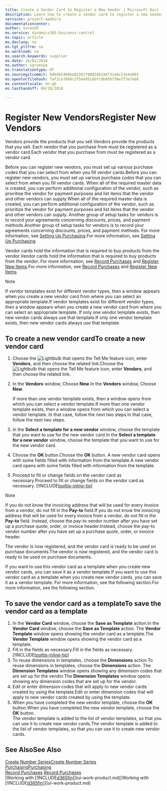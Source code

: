 ```yaml
---
title: Create a Vendor Card to Register a New Vendor | Microsoft Docs
description: Learn how to create a vendor card to register a new vendor or supplier.
services: project-madeira
documentationcenter: 
author: SorenGP
ms.service: dynamics365-business-central
ms.topic: article
ms.devlang: na
ms.tgt_pltfrm: na
ms.workload: na
ms.search.keywords: supplier
ms.date: 10/01/2018
ms.author: sgroespe
ms.translationtype: HT
ms.sourcegitcommit: 9dbd92409ba02281f008246194f3ce0c53e4e001
ms.openlocfilehash: faf2ce7b68c2f54e05c6bfc9b45b736e7f3e7ab8
ms.contentlocale: en-gb
ms.lasthandoff: 09/28/2018

---
```

# <a name="register-new-vendors"></a><span data-ttu-id="d99b7-103">Register New Vendors</span><span class="sxs-lookup"><span data-stu-id="d99b7-103">Register New Vendors</span></span>
<span data-ttu-id="d99b7-104">Vendors provide the products that you sell.</span><span class="sxs-lookup"><span data-stu-id="d99b7-104">Vendors provide the products that you sell.</span></span> <span data-ttu-id="d99b7-105">Each vendor that you purchase from must be registered as a vendor card.</span><span class="sxs-lookup"><span data-stu-id="d99b7-105">Each vendor that you purchase from must be registered as a vendor card.</span></span>

<span data-ttu-id="d99b7-106">Before you can register new vendors, you must set up various purchase codes that you can select from when you fill vendor cards.</span><span class="sxs-lookup"><span data-stu-id="d99b7-106">Before you can register new vendors, you must set up various purchase codes that you can select from when you fill vendor cards.</span></span> <span data-ttu-id="d99b7-107">When all of the required master data is created, you can perform additional configuration of the vendor, such as prioritise the vendor for payment purposes and list items that the vendor and other vendors can supply.</span><span class="sxs-lookup"><span data-stu-id="d99b7-107">When all of the required master data is created, you can perform additional configuration of the vendor, such as prioritize the vendor for payment purposes and list items that the vendor and other vendors can supply.</span></span> <span data-ttu-id="d99b7-108">Another group of setup tasks for vendors is to record your agreements concerning discounts, prices, and payment methods.</span><span class="sxs-lookup"><span data-stu-id="d99b7-108">Another group of setup tasks for vendors is to record your agreements concerning discounts, prices, and payment methods.</span></span> <span data-ttu-id="d99b7-109">For more information, see [Setting Up Purchasing](purchasing-setup-purchasing.md).</span><span class="sxs-lookup"><span data-stu-id="d99b7-109">For more information, see [Setting Up Purchasing](purchasing-setup-purchasing.md).</span></span>

<span data-ttu-id="d99b7-110">Vendor cards hold the information that is required to buy products from the vendor.</span><span class="sxs-lookup"><span data-stu-id="d99b7-110">Vendor cards hold the information that is required to buy products from the vendor.</span></span> <span data-ttu-id="d99b7-111">For more information, see [Record Purchases](purchasing-how-record-purchases.md) and [Register New Items](inventory-how-register-new-items.md).</span><span class="sxs-lookup"><span data-stu-id="d99b7-111">For more information, see [Record Purchases](purchasing-how-record-purchases.md) and [Register New Items](inventory-how-register-new-items.md).</span></span>

> [!NOTE]  
>   <span data-ttu-id="d99b7-112">If vendor templates exist for different vendor types, then a window appears when you create a new vendor card from where you can select an appropriate template.</span><span class="sxs-lookup"><span data-stu-id="d99b7-112">If vendor templates exist for different vendor types, then a window appears when you create a new vendor card from where you can select an appropriate template.</span></span> <span data-ttu-id="d99b7-113">If only one vendor template exists, then new vendor cards always use that template.</span><span class="sxs-lookup"><span data-stu-id="d99b7-113">If only one vendor template exists, then new vendor cards always use that template.</span></span>

## <a name="to-create-a-new-vendor-card"></a><span data-ttu-id="d99b7-114">To create a new vendor card</span><span class="sxs-lookup"><span data-stu-id="d99b7-114">To create a new vendor card</span></span>
1. <span data-ttu-id="d99b7-115">Choose the ![Lightbulb that opens the Tell Me feature](media/ui-search/search_small.png "Tell me what you want to do") icon, enter **Vendors**, and then choose the related link.</span><span class="sxs-lookup"><span data-stu-id="d99b7-115">Choose the ![Lightbulb that opens the Tell Me feature](media/ui-search/search_small.png "Tell me what you want to do") icon, enter **Vendors**, and then choose the related link.</span></span>  
2. <span data-ttu-id="d99b7-116">In the **Vendors** window, Choose **New**.</span><span class="sxs-lookup"><span data-stu-id="d99b7-116">In the **Vendors** window, Choose **New**.</span></span>

    <span data-ttu-id="d99b7-117">If more than one vendor template exists, then a window opens from which you can select a vendor template.</span><span class="sxs-lookup"><span data-stu-id="d99b7-117">If more than one vendor template exists, then a window opens from which you can select a vendor template.</span></span> <span data-ttu-id="d99b7-118">In that case, follow the next two steps.</span><span class="sxs-lookup"><span data-stu-id="d99b7-118">In that case, follow the next two steps.</span></span>
3. <span data-ttu-id="d99b7-119">In the **Select a template for a new vendor** window, choose the template that you want to use for the new vendor card.</span><span class="sxs-lookup"><span data-stu-id="d99b7-119">In the **Select a template for a new vendor** window, choose the template that you want to use for the new vendor card.</span></span>
4. <span data-ttu-id="d99b7-120">Choose the **OK** button.</span><span class="sxs-lookup"><span data-stu-id="d99b7-120">Choose the **OK** button.</span></span> <span data-ttu-id="d99b7-121">A new vendor card opens with some fields filled with information from the template.</span><span class="sxs-lookup"><span data-stu-id="d99b7-121">A new vendor card opens with some fields filled with information from the template.</span></span>
5. <span data-ttu-id="d99b7-122">Proceed to fill or change fields on the vendor card as necessary.</span><span class="sxs-lookup"><span data-stu-id="d99b7-122">Proceed to fill or change fields on the vendor card as necessary.</span></span> [!INCLUDE[tooltip-inline-tip](includes/tooltip-inline-tip_md.md)]

> [!NOTE]  
>   <span data-ttu-id="d99b7-123">If you do not know the invoicing address that will be used for every invoice from a vendor, do not fill in the **Pay-to** field.</span><span class="sxs-lookup"><span data-stu-id="d99b7-123">If you do not know the invoicing address that will be used for every invoice from a vendor, do not fill in the **Pay-to** field.</span></span> <span data-ttu-id="d99b7-124">Instead, choose the pay-to vendor number after you have set up a purchase quote, order, or invoice header.</span><span class="sxs-lookup"><span data-stu-id="d99b7-124">Instead, choose the pay-to vendor number after you have set up a purchase quote, order, or invoice header.</span></span>

<span data-ttu-id="d99b7-125">The vendor is now registered, and the vendor card is ready to be used on purchase documents.</span><span class="sxs-lookup"><span data-stu-id="d99b7-125">The vendor is now registered, and the vendor card is ready to be used on purchase documents.</span></span>

<span data-ttu-id="d99b7-126">If you want to use this vendor card as a template when you create new vendor cards, you can save it as a vendor template.</span><span class="sxs-lookup"><span data-stu-id="d99b7-126">If you want to use this vendor card as a template when you create new vendor cards, you can save it as a vendor template.</span></span> <span data-ttu-id="d99b7-127">For more information, see the following section.</span><span class="sxs-lookup"><span data-stu-id="d99b7-127">For more information, see the following section.</span></span>

## <a name="to-save-the-vendor-card-as-a-template"></a><span data-ttu-id="d99b7-128">To save the vendor card as a template</span><span class="sxs-lookup"><span data-stu-id="d99b7-128">To save the vendor card as a template</span></span>
1. <span data-ttu-id="d99b7-129">In the **Vendor Card** window, choose the **Save as Template** action.</span><span class="sxs-lookup"><span data-stu-id="d99b7-129">In the **Vendor Card** window, choose the **Save as Template** action.</span></span> <span data-ttu-id="d99b7-130">The **Vendor Template** window opens showing the vendor card as a template.</span><span class="sxs-lookup"><span data-stu-id="d99b7-130">The **Vendor Template** window opens showing the vendor card as a template.</span></span>
2. <span data-ttu-id="d99b7-131">Fill in the fields as necessary.</span><span class="sxs-lookup"><span data-stu-id="d99b7-131">Fill in the fields as necessary.</span></span> [!INCLUDE[tooltip-inline-tip](includes/tooltip-inline-tip_md.md)]
3. <span data-ttu-id="d99b7-132">To reuse dimensions in templates, choose the **Dimensions** action.</span><span class="sxs-lookup"><span data-stu-id="d99b7-132">To reuse dimensions in templates, choose the **Dimensions** action.</span></span> <span data-ttu-id="d99b7-133">The **Dimension Templates** window opens showing any dimension codes that are set up for the vendor.</span><span class="sxs-lookup"><span data-stu-id="d99b7-133">The **Dimension Templates** window opens showing any dimension codes that are set up for the vendor.</span></span>
4. <span data-ttu-id="d99b7-134">Edit or enter dimension codes that will apply to new vendor cards created by using the template.</span><span class="sxs-lookup"><span data-stu-id="d99b7-134">Edit or enter dimension codes that will apply to new vendor cards created by using the template.</span></span>
5. <span data-ttu-id="d99b7-135">When you have completed the new vendor template, choose the **OK** button.</span><span class="sxs-lookup"><span data-stu-id="d99b7-135">When you have completed the new vendor template, choose the **OK** button.</span></span>  
   <span data-ttu-id="d99b7-136">The vendor template is added to the list of vendor templates, so that you can use it to create new vendor cards.</span><span class="sxs-lookup"><span data-stu-id="d99b7-136">The vendor template is added to the list of vendor templates, so that you can use it to create new vendor cards.</span></span>

## <a name="see-also"></a><span data-ttu-id="d99b7-137">See Also</span><span class="sxs-lookup"><span data-stu-id="d99b7-137">See Also</span></span>
[<span data-ttu-id="d99b7-138">Create Number Series</span><span class="sxs-lookup"><span data-stu-id="d99b7-138">Create Number Series</span></span>](ui-create-number-series.md)  
[<span data-ttu-id="d99b7-139">Purchasing</span><span class="sxs-lookup"><span data-stu-id="d99b7-139">Purchasing</span></span>](purchasing-manage-purchasing.md)  
<span data-ttu-id="d99b7-140">[Record Purchases](purchasing-how-record-purchases.md) </span><span class="sxs-lookup"><span data-stu-id="d99b7-140">[Record Purchases](purchasing-how-record-purchases.md) </span></span>  
<span data-ttu-id="d99b7-141">[Working with [!INCLUDE[d365fin](includes/d365fin_md.md)]](ui-work-product.md)</span><span class="sxs-lookup"><span data-stu-id="d99b7-141">[Working with [!INCLUDE[d365fin](includes/d365fin_md.md)]](ui-work-product.md)</span></span>  

